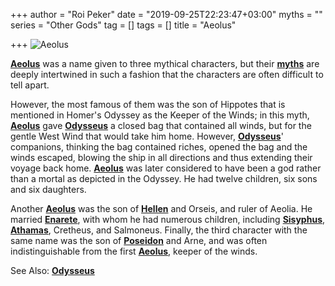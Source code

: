 +++
author = "Roi Peker"
date = "2019-09-25T22:23:47+03:00"
myths = ""
series = "Other Gods"
tag = []
tags = []
title = "Aeolus"

+++
![Aeolus](https://www.greekmythology.com/images/mythology/aeolus_164.jpg)

[**Aeolus**](https://www.greekmythology.com/Other_Gods/Aeolus/aeolus.html "Aeolus") was a name given to three mythical characters, but their [**myths**](https://www.greekmythology.com/Myths/myths.html "Myths") are deeply intertwined in such a fashion that the characters are often difficult to tell apart.

However, the most famous of them was the son of Hippotes that is mentioned in Homer's Odyssey as the Keeper of the Winds; in this myth, [**Aeolus**](https://www.greekmythology.com/Other_Gods/Aeolus/aeolus.html "Aeolus") gave [**Odysseus**](https://www.greekmythology.com/Myths/Heroes/Odysseus/odysseus.html "Odysseus") a closed bag that contained all winds, but for the gentle West Wind that would take him home. However, [**Odysseus**](https://www.greekmythology.com/Myths/Heroes/Odysseus/odysseus.html "Odysseus")' companions, thinking the bag contained riches, opened the bag and the winds escaped, blowing the ship in all directions and thus extending their voyage back home. [**Aeolus**](https://www.greekmythology.com/Other_Gods/Aeolus/aeolus.html "Aeolus") was later considered to have been a god rather than a mortal as depicted in the Odyssey. He had twelve children, six sons and six daughters.

Another [**Aeolus**](https://www.greekmythology.com/Other_Gods/Aeolus/aeolus.html "Aeolus") was the son of [**Hellen**](https://www.greekmythology.com/Myths/Mortals/Hellen/hellen.html "Hellen") and Orseis, and ruler of Aeolia. He married [**Enarete**](https://www.greekmythology.com/Myths/Mortals/Enarete/enarete.html "Enarete"), with whom he had numerous children, including [**Sisyphus**](https://www.greekmythology.com/Myths/Mortals/Sisyphus/sisyphus.html "Sisyphus"), [**Athamas**](https://www.greekmythology.com/Myths/Mortals/Athamas/athamas.html "Athamas"), Cretheus, and Salmoneus. Finally, the third character with the same name was the son of [**Poseidon**](https://www.greekmythology.com/Olympians/Poseidon/poseidon.html "Poseidon") and Arne, and was often indistinguishable from the first [**Aeolus**](https://www.greekmythology.com/Other_Gods/Aeolus/aeolus.html "Aeolus"), keeper of the winds.

See Also: [**Odysseus**](https://www.greekmythology.com/Myths/Heroes/Odysseus/odysseus.html "Odysseus")